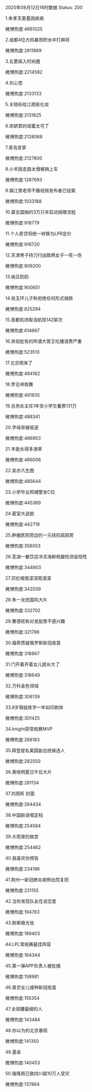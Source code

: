 2020年08月12日16时数据
Status: 200

1.朱孝天患基因疾病

微博热度:4661025

2.成都4位大妈暴雨积水中打麻将

微博热度:2811869

3.五菱飒入时尚圈

微博热度:2214582

4.刘心悠

微博热度:2133133

5.关晓彤给江疏影化妆

微博热度:2131625

6.宋妍霏的闺蜜太可了

微博热度:2128068

7.青岛宜家

微博热度:2127800

8.小羊因走路太慢被捎上车

微博热度:1287693

9.镇江男老师不雅视频发布者已投案

微博热度:1033188

10.蒙古国捐的3万只羊启动捐赠流程

微博热度:918779

11.个人房贷将统一转换为LPR定价

微博热度:916720

12.天津男子持刀行凶致两女子一死一伤

微博热度:909200

13.纳豆奶奶

微博热度:900651

14.张玉环儿子称拒绝任何形式捐款

微博热度:825294

15.首都机场取消航班142架次

微博热度:614667

16.央视批有的所谓大胃王吃播浪费严重

微博热度:523510

17.北京雨来了

微博热度:494162

18.罗志祥练舞

微博热度:491835

19.总务处主任1年贪小学生餐费131万

微博热度:488341

20.字母哥被驱逐

微博热度:486953

21.羊能长得多潦草

微博热度:486006

22.吴亦凡生图

微博热度:485644

23.小学毕业照辅警坐C位

微博热度:445369

24.密室大逃脱

微博热度:442719

25.肿瘤医院旁边的一元钱抗癌厨房

微博热度:356053

26.芜湖一餐饮店冷冻海鲜核酸检测呈阳性

微博热度:344903

27.邓伦唱情深深雨濛濛

微博热度:342039

28.朱一龙民国风大片

微博热度:332702

29.曹德旺称对发股票不感兴趣

微博热度:321786

30.福奇质疑俄罗斯新冠疫苗

微博热度:318867

31.门开着开着女儿就长大了

微博热度:318649

32.万科金色领域

微博热度:306139

33.8岁萌娃练字一年如印刷体

微博热度:301425

34.knight获常规赛MVP

微博热度:288183

35.拜登提名美国副总统候选人

微博热度:282550

36.黄晓明夏日午后大片

微博热度:281134

37.刘雨昕 封面

微博热度:264434

38.中国新说唱定档

微博热度:254584

39.大雨里的故宫

微博热度:254462

40.我喜欢你预告

微博热度:234196

41.荆州一新冠肺炎病例出院复阳

微博热度:231155

42.当你发现队友在谈恋爱

微博热度:194763

43.粉紫极光妆

微博热度:189403

44.LPL常规赛最佳阵容

微博热度:164344

45.第一弹APP负责人被批捕

微博热度:158981

46.普京女儿接种新冠疫苗

微博热度:155354

47.全球腰最细的人

微博热度:143484

48.你以为的北京暴雨

微博热度:141350

49.基金

微博热度:140453

50.强降雨已致四川超10万人受灾

微博热度:137884

